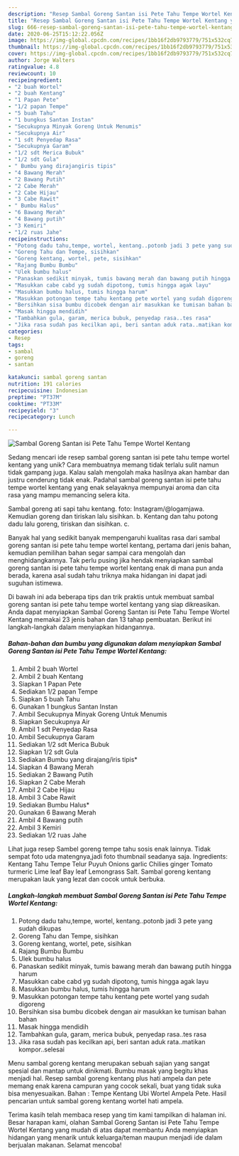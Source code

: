 ```yaml
---
description: "Resep Sambal Goreng Santan isi Pete Tahu Tempe Wortel Kentang yang Bisa Manjain Lidah"
title: "Resep Sambal Goreng Santan isi Pete Tahu Tempe Wortel Kentang yang Bisa Manjain Lidah"
slug: 666-resep-sambal-goreng-santan-isi-pete-tahu-tempe-wortel-kentang-yang-bisa-manjain-lidah
date: 2020-06-25T15:12:22.056Z
image: https://img-global.cpcdn.com/recipes/1bb16f2db9793779/751x532cq70/sambal-goreng-santan-isi-pete-tahu-tempe-wortel-kentang-foto-resep-utama.jpg
thumbnail: https://img-global.cpcdn.com/recipes/1bb16f2db9793779/751x532cq70/sambal-goreng-santan-isi-pete-tahu-tempe-wortel-kentang-foto-resep-utama.jpg
cover: https://img-global.cpcdn.com/recipes/1bb16f2db9793779/751x532cq70/sambal-goreng-santan-isi-pete-tahu-tempe-wortel-kentang-foto-resep-utama.jpg
author: Jorge Walters
ratingvalue: 4.8
reviewcount: 10
recipeingredient:
- "2 buah Wortel"
- "2 buah Kentang"
- "1 Papan Pete"
- "1/2 papan Tempe"
- "5 buah Tahu"
- "1 bungkus Santan Instan"
- "Secukupnya Minyak Goreng Untuk Menumis"
- "Secukupnya Air"
- "1 sdt Penyedap Rasa"
- "Secukupnya Garam"
- "1/2 sdt Merica Bubuk"
- "1/2 sdt Gula"
- " Bumbu yang dirajangiris tipis"
- "4 Bawang Merah"
- "2 Bawang Putih"
- "2 Cabe Merah"
- "2 Cabe Hijau"
- "3 Cabe Rawit"
- " Bumbu Halus"
- "6 Bawang Merah"
- "4 Bawang putih"
- "3 Kemiri"
- "1/2 ruas Jahe"
recipeinstructions:
- "Potong dadu tahu,tempe, wortel, kentang..potonb jadi 3 pete yang sudah dikupas"
- "Goreng Tahu dan Tempe, sisihkan"
- "Goreng kentang, wortel, pete, sisihkan"
- "Rajang Bumbu Bumbu"
- "Ulek bumbu halus"
- "Panaskan sedikit minyak, tumis bawang merah dan bawang putih hingga harum"
- "Masukkan cabe cabd yg sudah dipotong, tumis hingga agak layu"
- "Masukkan bumbu halus, tumis hingga harum"
- "Masukkan potongan tempe tahu kentang pete wortel yang sudah digoreng"
- "Bersihkan sisa bumbu dicobek dengan air masukkan ke tumisan bahan bahan"
- "Masak hingga mendidih"
- "Tambahkan gula, garam, merica bubuk, penyedap rasa..tes rasa"
- "Jika rasa sudah pas kecilkan api, beri santan aduk rata..matikan kompor..selesai"
categories:
- Resep
tags:
- sambal
- goreng
- santan

katakunci: sambal goreng santan 
nutrition: 191 calories
recipecuisine: Indonesian
preptime: "PT37M"
cooktime: "PT33M"
recipeyield: "3"
recipecategory: Lunch

---
```



![Sambal Goreng Santan isi Pete Tahu Tempe Wortel Kentang](https://img-global.cpcdn.com/recipes/1bb16f2db9793779/751x532cq70/sambal-goreng-santan-isi-pete-tahu-tempe-wortel-kentang-foto-resep-utama.jpg)

Sedang mencari ide resep sambal goreng santan isi pete tahu tempe wortel kentang yang unik? Cara membuatnya memang tidak terlalu sulit namun tidak gampang juga. Kalau salah mengolah maka hasilnya akan hambar dan justru cenderung tidak enak. Padahal sambal goreng santan isi pete tahu tempe wortel kentang yang enak selayaknya mempunyai aroma dan cita rasa yang mampu memancing selera kita.

Sambal goreng ati sapi tahu kentang. foto: Instagram/@logamjawa. Kemudian goreng dan tiriskan lalu sisihkan. b. Kentang dan tahu potong dadu lalu goreng, tiriskan dan sisihkan. c.

Banyak hal yang sedikit banyak mempengaruhi kualitas rasa dari sambal goreng santan isi pete tahu tempe wortel kentang, pertama dari jenis bahan, kemudian pemilihan bahan segar sampai cara mengolah dan menghidangkannya. Tak perlu pusing jika hendak menyiapkan sambal goreng santan isi pete tahu tempe wortel kentang enak di mana pun anda berada, karena asal sudah tahu triknya maka hidangan ini dapat jadi suguhan istimewa.


Di bawah ini ada beberapa tips dan trik praktis untuk membuat sambal goreng santan isi pete tahu tempe wortel kentang yang siap dikreasikan. Anda dapat menyiapkan Sambal Goreng Santan isi Pete Tahu Tempe Wortel Kentang memakai 23 jenis bahan dan 13 tahap pembuatan. Berikut ini langkah-langkah dalam menyiapkan hidangannya.

<!--inarticleads1-->

##### Bahan-bahan dan bumbu yang digunakan dalam menyiapkan Sambal Goreng Santan isi Pete Tahu Tempe Wortel Kentang:

1. Ambil 2 buah Wortel
1. Ambil 2 buah Kentang
1. Siapkan 1 Papan Pete
1. Sediakan 1/2 papan Tempe
1. Siapkan 5 buah Tahu
1. Gunakan 1 bungkus Santan Instan
1. Ambil Secukupnya Minyak Goreng Untuk Menumis
1. Siapkan Secukupnya Air
1. Ambil 1 sdt Penyedap Rasa
1. Ambil Secukupnya Garam
1. Sediakan 1/2 sdt Merica Bubuk
1. Siapkan 1/2 sdt Gula
1. Sediakan  Bumbu yang dirajang/iris tipis*
1. Siapkan 4 Bawang Merah
1. Sediakan 2 Bawang Putih
1. Siapkan 2 Cabe Merah
1. Ambil 2 Cabe Hijau
1. Ambil 3 Cabe Rawit
1. Sediakan  Bumbu Halus*
1. Gunakan 6 Bawang Merah
1. Ambil 4 Bawang putih
1. Ambil 3 Kemiri
1. Sediakan 1/2 ruas Jahe


Lihat juga resep Sambel goreng tempe tahu sosis enak lainnya. Tidak sempat foto uda matengnya,jadi foto thumbnail seadanya saja. Ingredients: Kentang Tahu Tempe Telur Puyuh Onions garlic Chilies ginger Tomato turmeric Lime leaf Bay leaf Lemongrass Salt. Sambal goreng kentang merupakan lauk yang lezat dan cocok untuk berbuka. 

<!--inarticleads2-->

##### Langkah-langkah membuat Sambal Goreng Santan isi Pete Tahu Tempe Wortel Kentang:

1. Potong dadu tahu,tempe, wortel, kentang..potonb jadi 3 pete yang sudah dikupas
1. Goreng Tahu dan Tempe, sisihkan
1. Goreng kentang, wortel, pete, sisihkan
1. Rajang Bumbu Bumbu
1. Ulek bumbu halus
1. Panaskan sedikit minyak, tumis bawang merah dan bawang putih hingga harum
1. Masukkan cabe cabd yg sudah dipotong, tumis hingga agak layu
1. Masukkan bumbu halus, tumis hingga harum
1. Masukkan potongan tempe tahu kentang pete wortel yang sudah digoreng
1. Bersihkan sisa bumbu dicobek dengan air masukkan ke tumisan bahan bahan
1. Masak hingga mendidih
1. Tambahkan gula, garam, merica bubuk, penyedap rasa..tes rasa
1. Jika rasa sudah pas kecilkan api, beri santan aduk rata..matikan kompor..selesai


Menu sambal goreng kentang merupakan sebuah sajian yang sangat spesial dan mantap untuk dinikmati. Bumbu masak yang begitu khas menjadi hal. Resep sambal goreng kentang plus hati ampela dan pete memang enak karena campuran yang cocok sekali, buat yang tidak suka bisa menyesuaikan. Bahan : Tempe Kentang Ubi Wortel Ampela Pete. Hasil pencarian untuk sambal goreng kentang wortel hati ampela. 

Terima kasih telah membaca resep yang tim kami tampilkan di halaman ini. Besar harapan kami, olahan Sambal Goreng Santan isi Pete Tahu Tempe Wortel Kentang yang mudah di atas dapat membantu Anda menyiapkan hidangan yang menarik untuk keluarga/teman maupun menjadi ide dalam berjualan makanan. Selamat mencoba!
